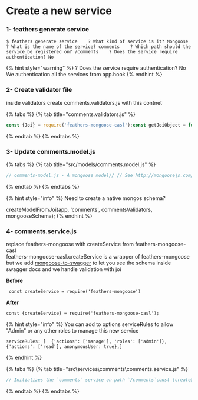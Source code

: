 # Create a new service

### 1- feathers generate service

```text
$ feathers generate service    ? What kind of service is it? Mongoose    ? What is the name of the service? comments    ? Which path should the service be registered on? /comments    ? Does the service require authentication? No
```

{% hint style="warning" %}
? Does the service require authentication? No  
We authentication all the services from app.hook
{% endhint %}

### 2- Create validator file

inside validators create  comments.validators.js with this contnet

{% tabs %}
{% tab title="comments.validators.js" %}
```javascript
const {Joi} = require('feathers-mongoose-casl');const getJoiObject = function(withRequired){  const required = withRequired ? 'required' : 'optional';  return Joi.object({    post: Joi.objectId().meta({ type: 'ObjectId', ref: 'roles' })[required](),    text: Joi.string()[required](),  });};module.exports = getJoiObject;
```
{% endtab %}
{% endtabs %}

### 3- Update comments.model.js

{% tabs %}
{% tab title="src/models/comments.model.js" %}
```javascript
// comments-model.js - A mongoose model// // See http://mongoosejs.com/docs/models.html// for more of what you can do here.const commentsValidators = require('../validators/comments.validators.js');const {createModelFromJoi} = require('feathers-mongoose-casl');module.exports = function (app) {  return createModelFromJoi(app, 'comments', commentsValidators);};
```
{% endtab %}
{% endtabs %}

{% hint style="info" %}
Need to create a native mongos schema?

  
createModelFromJoi\(app, 'comments', commentsValidators, mongooseSchema\);
{% endhint %}

### 4- comments.service.js

replace feathers-mongoose with createService from feathers-mongoose-casl  
feathers-mongoose-casl.createService is a wrapper of feathers-mongoose but we add  [mongoose-to-swagger](https://www.npmjs.com/package/mongoose-to-swagger) to let you see the schema inside swagger docs and we handle validation with joi



**Before**

```text
 const createService = require('feathers-mongoose')
```

**After**

```text
const {createService} = require('feathers-mongoose-casl');
```

{% hint style="info" %}
You can add to options serviceRules to allow "Admin" or any other roles to manage this new service  


```text
serviceRules: [  {'actions': ['manage'], 'roles': ['admin']},  {'actions': ['read'], anonymousUser: true},]
```
{% endhint %}

{% tabs %}
{% tab title="src\\services\\comments\\comments.service.js" %}
```javascript
// Initializes the `comments` service on path `/comments`const {createService} = require('feathers-mongoose-casl');const createModel = require('../../models/comments.model');const hooks = require('./posts.hooks');module.exports = function (app) {  const Model = createModel(app);  const paginate = app.get('paginate');  const options = {    Model,    paginate,    serviceRules: [      {'actions': ['manage'], 'roles': ['admin']},      {'actions': ['read'], anonymousUser: true},    ]  };  // Initialize our service with any options it requires  app.use('/comments', createService(options));  // Get our initialized service so that we can register hooks  const service = app.service('comments');  service.hooks(hooks);};
```
{% endtab %}
{% endtabs %}

### 



